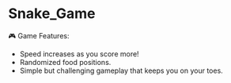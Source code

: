 # Snake_Game
🎮 Game Features:  
* Speed increases as you score more! 
* Randomized food positions. 
* Simple but challenging gameplay that keeps you on your toes.
